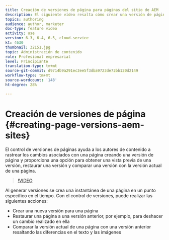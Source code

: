 ```yaml
---
title: Creación de versiones de página para páginas del sitio de AEM
description: El siguiente vídeo resalta cómo crear una versión de página, obtener una vista previa, restaurar una versión de página y comparar la versión de página actual con las versiones de página guardadas.
topics: authoring
audience: author, marketer
doc-type: feature video
activity: use
version: 6.3, 6.4, 6.5, cloud-service
kt: 4630
thumbnail: 32151.jpg
topic: Administración de contenido
role: Profesional empresarial
level: Principiante
translation-type: tm+mt
source-git-commit: d9714b9a291ec3ee5f3dba9723de72bb120d2149
workflow-type: tm+mt
source-wordcount: '148'
ht-degree: 28%

---
```



# Creación de versiones de página {#creating-page-versions-aem-sites}

El control de versiones de páginas ayuda a los autores de contenido a rastrear los cambios asociados con una página creando una versión de página y proporciona una opción para obtener una vista previa de una versión, restaurar una versión y comparar una versión con la versión actual de una página.

>[!VIDEO](https://video.tv.adobe.com/v/32151?quality=9&learn=on)

Al generar versiones se crea una instantánea de una página en un punto específico en el tiempo. Con el control de versiones, puede realizar las siguientes acciones:
* Crear una nueva versión para una página
* Restaurar una página a una versión anterior, por ejemplo, para deshacer un cambio realizado en ella
* Comparar la versión actual de una página con una versión anterior resaltando las diferencias en el texto y las imágenes
